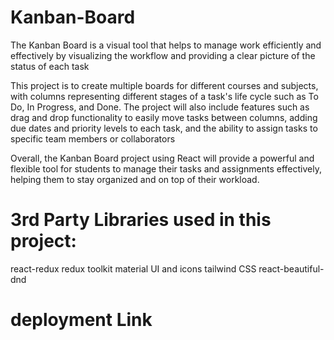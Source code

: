 # Kanban-Board
The Kanban Board is a visual tool that helps to manage work efficiently and effectively by visualizing the workflow and providing a clear picture of the status of each task

This project is to create multiple boards for different courses and subjects, with columns representing different stages of a task's life cycle such as To Do, In Progress, and Done. The project will also include features such as drag and drop functionality to easily move tasks between columns, adding due dates and priority levels to each task, and the ability to assign tasks to specific team members or collaborators

Overall, the Kanban Board project using React will provide a powerful and flexible tool for students to manage their tasks and assignments effectively, helping them to stay organized and on top of their workload.


# 3rd Party Libraries used in this project:
react-redux
redux toolkit
material UI and icons
tailwind CSS
react-beautiful-dnd

# deployment Link



